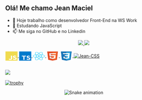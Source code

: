 ## Olá! Me chamo Jean Maciel

- 🔭 Hoje trabalho como desenvolvedor Front-End na WS Work
- 🌱 Estudando JavaScript
- 📫 Me siga no GitHub e no Linkedin


<div align="center">
  <a href="https://github.com/OJeanMaciel">
  <img height="180em" src="https://github-readme-stats.vercel.app/api?username=ojeanmaciel&show_icons=true&theme=dracula&include_all_commits=true&count_private=true"/>
  <img height="180em" src="https://github-readme-stats.vercel.app/api/top-langs/?username=ojeanmaciel&layout=compact&langs_count=7&theme=dracula"/>
</div>

<div style="display: inline_block"><br>
  <img align="center" alt="Jean-Js" height="30" width="40" src="https://raw.githubusercontent.com/devicons/devicon/master/icons/javascript/javascript-plain.svg">
  <img align="center" alt="Jean-Ts" height="30" width="40" src="https://raw.githubusercontent.com/devicons/devicon/master/icons/typescript/typescript-plain.svg">
  <img align="center" alt="Jean-React" height="30" width="40" src="https://raw.githubusercontent.com/devicons/devicon/master/icons/react/react-original.svg">
  <img align="center" alt="Jean-HTML" height="30" width="40" src="https://raw.githubusercontent.com/devicons/devicon/master/icons/html5/html5-original.svg">
  <img align="center" alt="Jean-CSS" height="30" width="40" src="https://raw.githubusercontent.com/devicons/devicon/master/icons/css3/css3-original.svg">
  <img  align="center" alt="Jean-CSS" height="30" width="40" src="https://cdn.jsdelivr.net/gh/devicons/devicon/icons/php/php-original.svg" />
</div>

##

<div> 
  <a href="https://www.linkedin.com/in/jean-kevin-maciel-436805199/" target="_blank"><img src="https://img.shields.io/badge/-LinkedIn-%230077B5?style=for-the-badge&logo=linkedin&logoColor=white" target="_blank"></a> 
  </div>
  
 [![trophy](https://github-profile-trophy.vercel.app/?username=OJeanMaciel&theme=onedark)](https://github.com/ryo-ma/github-profile-trophy)
    
  <div align="center"> 

  ![Snake animation](https://github.com/OJeanMaciel/OJeanMaciel/blob/output/github-contribution-grid-snake.svg)

</div>
